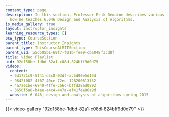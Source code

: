 ```yaml
---
content_type: page
description: In this section, Professor Erik Demaine describes various aspects of
  how he teaches 6.046 Design and Analysis of Algorithms.
is_media_gallery: true
layout: instructor_insights
learning_resource_types: []
ocw_type: CourseSection
parent_title: Instructor Insights
parent_type: ThisCourseAtMITSection
parent_uid: 55d505b1-69f7-f01b-fee9-cba048f3cd8f
title: Video Playlist
uid: 92d158be-1dbd-82a1-c08d-824bff9d0d79
videos:
  content:
  - 6d1731c9-5f41-d5c8-03df-ac5d90e5d19d
  - 9842f082-4f07-40ce-72ec-128200613f32
  - 4a7ae1be-6940-4ffe-cb6c-bffd28ed0892
  - 3650f5a8-b4ae-a4c4-447a-ef41fea86a9d
  website: 6-046j-design-and-analysis-of-algorithms-spring-2015
---
```



{{< video-gallery "92d158be-1dbd-82a1-c08d-824bff9d0d79" >}}

